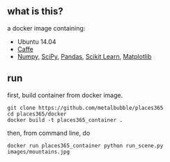 ## what is this?
a docker image containing:

* Ubuntu 14.04
* [Caffe](http://caffe.berkeleyvision.org/)
* [Numpy](http://www.numpy.org/), [SciPy](https://www.scipy.org/), [Pandas](http://pandas.pydata.org/), [Scikit Learn](http://scikit-learn.org/), [Matplotlib](http://matplotlib.org/)

## run

first, build container from docker image.

```
git clone https://github.com/metalbubble/places365
cd places365/docker
docker build -t places365_container .
```

then, from command line, do

```
docker run places365_container python run_scene.py images/mountains.jpg

```
